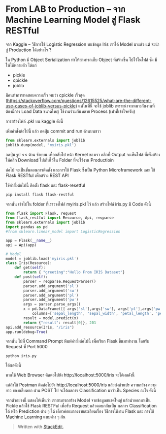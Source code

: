 
From LAB to Production – จาก Machine Learning Model สู่ Flask RESTful
===

จาก Kaggle – วิธีการใช้ Logistic Regression บนข้อมูล Iris เราได้ Model มาแล้ว แต่ จะนำสู่ Production ได้อย่างไร ?

ใน Python มี Object Serialization ทำให้สามารถเก็บ Object ที่สร้างขึ้น ไปไว้ในไฟล์ ซึ่ง มีให้ใช้หลายตัว ได้แก่

- pickle
- cpickle
- joblib

มีคนทำการทดสอบความเร็ว พบว่า cpickle เร็วสุด (https://stackoverflow.com/questions/12615525/what-are-the-different-use-cases-of-joblib-versus-pickle) แต่ในที่นี้ จะใช้ joblib เพราะน่าจะเหมาะกับงานที่ต้องมีการ Load Data ขนาดใหญ่ ใช้งานร่วมกันหลาย Process (เท่าที่เข้าใจครับ)

การสร้างไฟล์ .pkl บน kaggle ดังนี้

เพิ่มคำสั่งต่อไปนี้ แล้ว กดปุ่ม commit and run ด้านบนขวา
```py
from sklearn.externals import joblib
joblib.dump(model, 'myiris.pkl')
```
กดปุ่ม รูป << ด้าน ซ้ายบน เพื่อกลับไป หน้า Kernel ของเรา คลิกที่ Output จะเห็นไฟล์ ที่เพิ่งสร้าง ให้คลิก Download ไปเก็บไว้ใน Folder ที่จะใช้งาน Productioin

ต่อไป จะเป็นขั้นตอนการติดตั้ง และการใช้ Flask ซึ่งเป็น Python Microframework  และ ใช้ Flask RESTful เพื่อสร้าง REST API

ใช้คำสั่งต่อไปนี้ ติดตั้ง flask และ flask-resetful
```py
pip install flask flask-restful
```
จากนั้น เข้าไปใน folder ที่เราวางไฟล์ myiris.pkl ไว้ แล้ว สร้างไฟล์ iris.py มี Code ดังนี้
```py
from flask import Flask, request
from flask_restful import Resource, Api, reqparse
from sklearn.externals import joblib
import pandas as pd
#from sklearn.linear_model import LogisticRegression

app = Flask(__name__)
api = Api(app)
```
```py
# Model
model = joblib.load('myiris.pkl')
class Iris(Resource):
    def get(self):        
        return { "greeting":"Hello From IRIS Dataset"}
    def post(self):
        parser = reqparse.RequestParser()
        parser.add_argument('sl')
        parser.add_argument('sw')
        parser.add_argument('pl')
        parser.add_argument('pw')
        args = parser.parse_args()        
        x = pd.DataFrame([[ args['sl'],args['sw'], args['pl'],args['pw'] ]] ,\
            columns=['sepal_length', 'sepal_width', 'petal_length', 'petal_width'])
        result = model.predict(x)
        return {"result": result[0]}, 201
api.add_resource(Iris, "/iris")
app.run(debug=True)
```
จากนั้น ไปที่ Command Prompt พิมพ์คำสั่งต่อไปนี้ เพื่อเรียก Flask ขึ้นมาทำงาน โดยรับ Request ที่ Port 5000
```command
python iris.py
```
ได้ผลดังนี้


หากใช้ Web Browser ติดต่อไปยัง http://localhost:5000/iris จะได้ผลดังนี้

แต่ถ้าใช้ Postman ติดต่อไปยัง http://localhost:5000/iris แล้วส่งตัวแปร ความกว้าง ความยาว ของกลีบดอก ผ่าน POST ไป จะได้ผลการ Classification มาว่าเป็น Species อะไร ดังนี้

จากตัวอย่างนี้ แสดงให้เห็นว่า เราสามารถสร้าง Model จากข้อมูลขนาดใหญ่ แล้วนำออกมาเป็น Pickle แล้วใช้ Flask RESTFul เพื่อรับ Request แล้วตอบกลับเป็น ผลการ Classification ได้ หรือ Prediction ต่าง ๆ ได้
เดี๋ยวค่อยมาลงรายละเอียดเรื่อง วิธีการใช้งาน Flask และ การใช้ Machine Learning แบบต่าง ๆ กัน

> Written with [StackEdit](https://sysadmin.psu.ac.th/2018/07/23/from-lab-to-production-with-flask-restful/).
<!--stackedit_data:
eyJoaXN0b3J5IjpbMTQ3NjA2MzkxOF19
-->